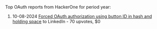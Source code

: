 Top OAuth reports from HackerOne for period year:

1. 10-08-2024 [Forced OAuth authorization using button ID in hash and holding space](https://hackerone.com/reports/2649615) to LinkedIn - 70 upvotes, $0
